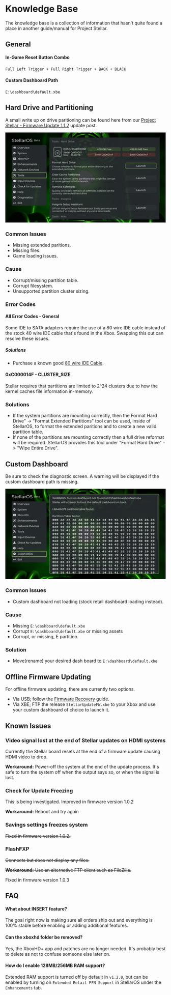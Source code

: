 # Knowledge Base
The knowledge base is a collection of information that hasn't quite found a place in another guide/manual for Project Stellar.

## General
#### In-Game Reset Button Combo
``Full Left Trigger + Full Right Trigger + BACK + BLACK``

#### Custom Dashboard Path
``E:\dashboard\default.xbe``

## Hard Drive and Partitioning
A small write up on drive paritioning can be found here from our [Project Stellar - Firmware Update 1.1.2](https://makemhz.com/blogs/news/project-stellar-firmware-update-1-1-2) update post.

![Setup Screenshot](./images/hdd_error_2.png)

### Common Issues
- Missing extended paritions.
- Missing files.
- Game loading issues.

### Cause
- Corrupt/missing partition table.
- Corrupt filesystem.
- Unsupported partition cluster sizing.

### Error Codes

#### All Error Codes - General
Some IDE to SATA adapters require the use of a 80 wire IDE cable instead of the stock 40 wire IDE cable that's found in the Xbox. Swapping this out can resolve these issues.
##### Solutions
- Purchase a known good [80 wire IDE Cable](https://www.ebay.com/itm/264927666468).


#### 0xC000014F - CLUSTER_SIZE
Stellar requires that partitions are limited to 2^24 clusters due to how the kernel caches file information in-memory.

### Solutions
- If the system partitions are mounting correctly, then the Format Hard Drive" -> "Format Extended Partitions" tool can be used, inside of StellarOS, to format the extended paritions and to create a new valid partition table.
- If none of the partitions are mounting correctly then a full drive reformat will be required. StellarOS provides this tool under "Format Hard Drive" -> "Wipe Entire Drive".

## Custom Dashboard
Be sure to check the diagnostic screen. A warning will be displayed if the custom dashboard path is missing.

![Setup Screenshot](./images/diagnostics.png)

### Common Issues
- Custom dashboard not loading (stock retail dashboard loading instead).

### Cause
- Missing ``E:\dashboard\default.xbe``
- Corrupt ``E:\dashboard\default.xbe`` or missing assets
- Corrupt, or missing, E partition.

### Solution
- Move(rename) your desired dash board to ``E:\dashboard\default.xbe``

## Offline Firmware Updating
For offline firmware updating, there are currently two options.
- Via USB; follow the [Firmware Recovery](/project-stellar/firmware-recovery) guide.
- Via XBE; FTP the release ``StellarUpdateFW.xbe`` to your Xbox and use your custom dashboard of choice to launch it.

## Known Issues

### Video signal lost at the end of Stellar updates on HDMI systems
Currently the Stellar board resets at the end of a firmware update causing HDMI video to drop.

**Workaround:** Power-off the system at the end of the update process. It's safe to turn the system off when the output says so, or when the signal is lost.

### Check for Update Freezing
This is being investigated. Improved in firmware version 1.0.2

**Workaround:** Reboot and try again

### Savings settings freezes system
~~Fixed in firmware version 1.0.2.~~

### FlashFXP
~~Connects but does not display any files.~~

~~**Workaround:** Use an alternative FTP client such as FileZilla.~~

Fixed in firmware version 1.0.3

## FAQ

#### What about INSERT feature?
The goal right now is making sure all orders ship out and everything is 100% stable before enabling or adding additional features.

#### Can the xboxhd folder be removed?
Yes, the XboxHD+ app and patches are no longer needed. It's probably best to delete as not to confuse someone else later on.

#### How do I enable 128MB/256MB RAM support?
Extended RAM support is turned off by default in ``v1.2.0``, but can be enabled by turning on ``Extended Retail PFN Support`` in StellarOS under the ``Enhancements`` tab.
